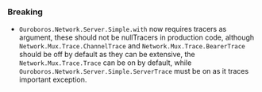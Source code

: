 ### Breaking

- `Ouroboros.Network.Server.Simple.with` now requires tracers as argument,
  these should not be nullTracers in production code, although
  `Network.Mux.Trace.ChannelTrace` and `Network.Mux.Trace.BearerTrace` should
  be off by default as they can be extensive, the `Network.Mux.Trace.Trace` can
  be on by default, while `Ouroboros.Network.Server.Simple.ServerTrace` must be
  on as it traces important exception.
